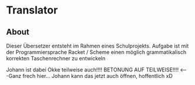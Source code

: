 # Translator

## About
Dieser Übersetzer entsteht im Rahmen eines Schulprojekts. 
Aufgabe ist mit der Programmiersprache Racket / Scheme einen möglich grammatikalisch korrekten Taschenrechner zu entwickeln

Johann ist dabei Okke teilweise auch!!!! BETONUNG AUF TEILWEISE!!!! <---Ganz frech hier...
Johann kann das jetzt auch öffnen, hoffentlich xD
